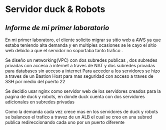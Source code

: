 # Servidor duck & Robots
## _Informe de mi primer laboratorio_


En mi primer laboratoro, el cliente solicito migrar su sitio web a AWS   ya que estaba teniendo alta demanda y en multiples ocasiones se le cayo el sitio web debido a que el servidor no soportaba tanto trafico .

Se diseño un networking(VPC) con  dos  subredes publicas , dos   subredes privadas con acceso a internet a traves de NAT y dos subredes privadas para databases sin acceso a internet
Para acceder a los servidores se hizo a traves de un Bastion Host para mas seguridad con acceso a traves de SSH por medio del puerto 22 

Se decidio usar nginx  como servidor web de los servidores creados para la pagina de duck y robots, en donde duck cuenta con dos servidores adicionales en subredes privadas 

Como la demanda cada vez crece mas en los servidores de duck y robots se balanceo el trafico a travez de un ALB     el cual se creo en una subred publica redireccionando cada uno por un puerto diferente 

